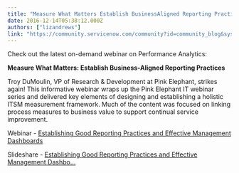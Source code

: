 ```yaml
---
title: "Measure What Matters Establish BusinessAligned Reporting Practice"
date: 2016-12-14T05:38:12.000Z
authors: ["lizandrews"]
link: "https://community.servicenow.com/community?id=community_blog&sys_id=d86d6a29dbd0dbc01dcaf3231f961972"
---
```

<p>Check out the latest on-demand webinar on Performance Analytics:</p><p></p><p class="p1"><span class="s1"><strong>Measure What Matters: Establish Business-Aligned Reporting Practices</strong></span></p><p class="p2"><span class="s1"> </span></p><p class="p2"><span class="s1">Troy DuMoulin, VP of Research &amp; Development at Pink Elephant, strikes again! This informative webinar wraps up the Pink Elephant IT webinar series and delivered key elements of designing and establishing a holistic ITSM measurement framework. Much of the content was focused on linking process measures to business value to support continual service improvement.</span></p><p class="p2"><span class="s1">Webinar - <a href="http://www.servicenow.com/content/servicenow/us/lpwbr/establishing-good-reporting-practices-and-effective-management-dashboards.html" title="http://www.servicenow.com/content/servicenow/us/lpwbr/establishing-good-reporting-practices-and-effective-management-dashboards.html">Establishing Good Reporting Practices and Effective Management Dashboards</a> </span></p><p class="p2"><span class="s1">Slideshare - <a href="http://www.slideshare.net/servicenowdotcom/establishing-good-reporting-practices-and-effective-management-dashboards" title="http://www.slideshare.net/servicenowdotcom/establishing-good-reporting-practices-and-effective-management-dashboards">Establishing Good Reporting Practices and Effective Management Dashbo…</a> </span></p>